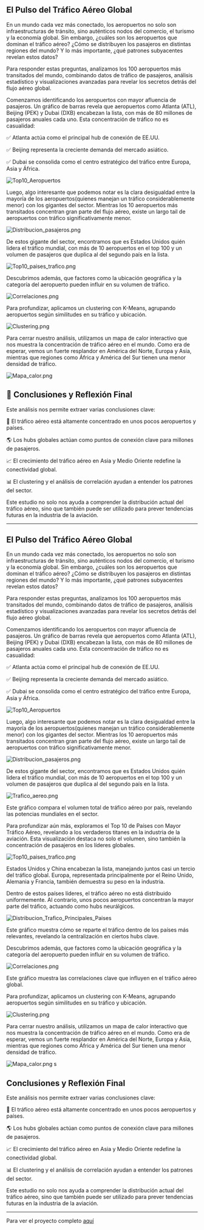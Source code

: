 ## El Pulso del Tráfico Aéreo Global

En un mundo cada vez más conectado, los aeropuertos no solo son infraestructuras de tránsito, sino auténticos nodos del comercio, el turismo y la economía global. Sin embargo, ¿cuáles son los aeropuertos que dominan el tráfico aéreo? ¿Cómo se distribuyen los pasajeros en distintas regiones del mundo? Y lo más importante, ¿qué patrones subyacentes revelan estos datos?

Para responder estas preguntas, analizamos los 100 aeropuertos más transitados del mundo, combinando datos de tráfico de pasajeros, análisis estadístico y visualizaciones avanzadas para revelar los secretos detrás del flujo aéreo global.

Comenzamos identificando los aeropuertos con mayor afluencia de pasajeros. Un gráfico de barras revela que aeropuertos como Atlanta (ATL), Beijing (PEK) y Dubai (DXB) encabezan la lista, con más de 80 millones de pasajeros anuales cada uno. Esta concentración de tráfico no es casualidad:

✅ Atlanta actúa como el principal hub de conexión de EE.UU.

✅ Beijing representa la creciente demanda del mercado asiático.

✅ Dubai se consolida como el centro estratégico del tráfico entre Europa, Asia y África.

![Top10_Aeropuertos](/visualizations/imgs/Top10_Aeropuertos.png)


Luego, algo interesante que podemos notar es la clara desigualdad entre la mayoría de los aeropuertos(quienes manejan un tráfico considerablemente menor) con los gigantes del sector. Mientras los 10 aeropuertos más transitados concentran gran parte del flujo aéreo, existe un largo tail de aeropuertos con tráfico significativamente menor.

![Distribucion_pasajeros.png](/visualizations/imgs/Distribucion_pasajeros.png)


De estos gigante del sector, encontramos que es Estados Unidos quién lidera el tráfico mundial, con más de 10 aeropuertos en el top 100 y un volumen de pasajeros que duplica al del segundo país en la lista.

![Top10_paises_trafico.png](/visualizations/imgs/Top10_paises_trafico.png)


Descubrimos además, que factores como la ubicación geográfica y la categoría del aeropuerto pueden influir en su volumen de tráfico.

![Correlaciones.png](/visualizations/imgs/Correlaciones.png)

Para profundizar, aplicamos un clustering con K-Means, agrupando aeropuertos según similitudes en su tráfico y ubicación.

![Clustering.png](/visualizations/imgs/Clustering.png)

Para cerrar nuestro análisis, utilizamos un mapa de calor interactivo que nos muestra la concentración de tráfico aéreo en el mundo. Como era de esperar, vemos un fuerte resplandor en América del Norte, Europa y Asia, mientras que regiones como África y América del Sur tienen una menor densidad de tráfico.

![Mapa_calor.png](/visualizations/imgs/Mapa_calor.png)


## 📌 Conclusiones y Reflexión Final

Este análisis nos permite extraer varias conclusiones clave:

🚀 El tráfico aéreo está altamente concentrado en unos pocos aeropuertos y países.

🌎 Los hubs globales actúan como puntos de conexión clave para millones de pasajeros.

📈 El crecimiento del tráfico aéreo en Asia y Medio Oriente redefine la conectividad global.

📊 El clustering y el análisis de correlación ayudan a entender los patrones del sector.

Este estudio no solo nos ayuda a comprender la distribución actual del tráfico aéreo, sino que también puede ser utilizado para prever tendencias futuras en la industria de la aviación.


---

## El Pulso del Tráfico Aéreo Global

En un mundo cada vez más conectado, los aeropuertos no solo son infraestructuras de tránsito, sino auténticos nodos del comercio, el turismo y la economía global. Sin embargo, ¿cuáles son los aeropuertos que dominan el tráfico aéreo? ¿Cómo se distribuyen los pasajeros en distintas regiones del mundo? Y lo más importante, ¿qué patrones subyacentes revelan estos datos?

Para responder estas preguntas, analizamos los 100 aeropuertos más transitados del mundo, combinando datos de tráfico de pasajeros, análisis estadístico y visualizaciones avanzadas para revelar los secretos detrás del flujo aéreo global.

Comenzamos identificando los aeropuertos con mayor afluencia de pasajeros. Un gráfico de barras revela que aeropuertos como Atlanta (ATL), Beijing (PEK) y Dubai (DXB) encabezan la lista, con más de 80 millones de pasajeros anuales cada uno. Esta concentración de tráfico no es casualidad:

✅ Atlanta actúa como el principal hub de conexión de EE.UU.

✅ Beijing representa la creciente demanda del mercado asiático.

✅ Dubai se consolida como el centro estratégico del tráfico entre Europa, Asia y África.

![Top10_Aeropuertos](/visualizations/imgs/Top10_Aeropuertos.png)

Luego, algo interesante que podemos notar es la clara desigualdad entre la mayoría de los aeropuertos(quienes manejan un tráfico considerablemente menor) con los gigantes del sector. Mientras los 10 aeropuertos más transitados concentran gran parte del flujo aéreo, existe un largo tail de aeropuertos con tráfico significativamente menor.

![Distribucion_pasajeros.png](/visualizations/imgs/Distribucion_pasajeros.png)

De estos gigante del sector, encontramos que es Estados Unidos quién lidera el tráfico mundial, con más de 10 aeropuertos en el top 100 y un volumen de pasajeros que duplica al del segundo país en la lista.

![Trafico_aereo.png](/visualizations/imgs/Trafico_aereo.png)

Este gráfico compara el volumen total de tráfico aéreo por país, revelando las potencias mundiales en el sector.

Para profundizar aún más, exploramos el Top 10 de Países con Mayor Tráfico Aéreo, revelando a los verdaderos titanes en la industria de la aviación. Esta visualización destaca no solo el volumen, sino también la concentración de pasajeros en los líderes globales.

![Top10_paises_trafico.png](/visualizations/imgs/Top10_paises_trafico.png)

Estados Unidos y China encabezan la lista, manejando juntos casi un tercio del tráfico global. Europa, representada principalmente por el Reino Unido, Alemania y Francia, también demuestra su peso en la industria.

Dentro de estos países líderes, el tráfico aéreo no está distribuido uniformemente. Al contrario, unos pocos aeropuertos concentran la mayor parte del tráfico, actuando como hubs neurálgicos.

![Distribucion_Trafico_Principales_Paises](/visualizations/imgs/Distribucion_Trafico_Principales_Paises.png)

Este gráfico muestra cómo se reparte el tráfico dentro de los países más relevantes, revelando la centralización en ciertos hubs clave.

Descubrimos además, que factores como la ubicación geográfica y la categoría del aeropuerto pueden influir en su volumen de tráfico.

![Correlaciones.png](/visualizations/imgs/Correlaciones.png)

Este gráfico muestra las correlaciones clave que influyen en el tráfico aéreo global.

Para profundizar, aplicamos un clustering con K-Means, agrupando aeropuertos según similitudes en su tráfico y ubicación.

![Clustering.png](/visualizations/imgs/Clustering.png)

Para cerrar nuestro análisis, utilizamos un mapa de calor interactivo que nos muestra la concentración de tráfico aéreo en el mundo. Como era de esperar, vemos un fuerte resplandor en América del Norte, Europa y Asia, mientras que regiones como África y América del Sur tienen una menor densidad de tráfico.

![Mapa_calor.png](/visualizations/imgs/Mapa_calor.png)
s

## Conclusiones y Reflexión Final

Este análisis nos permite extraer varias conclusiones clave:

🚀 El tráfico aéreo está altamente concentrado en unos pocos aeropuertos y países.

🌎 Los hubs globales actúan como puntos de conexión clave para millones de pasajeros.

📈 El crecimiento del tráfico aéreo en Asia y Medio Oriente redefine la conectividad global.

📊 El clustering y el análisis de correlación ayudan a entender los patrones del sector.

Este estudio no solo nos ayuda a comprender la distribución actual del tráfico aéreo, sino que también puede ser utilizado para prever tendencias futuras en la industria de la aviación.

---
Para ver el proyecto completo [aquí](https://github.com/Nicoalderete/Top100-Airports-Analysis)



